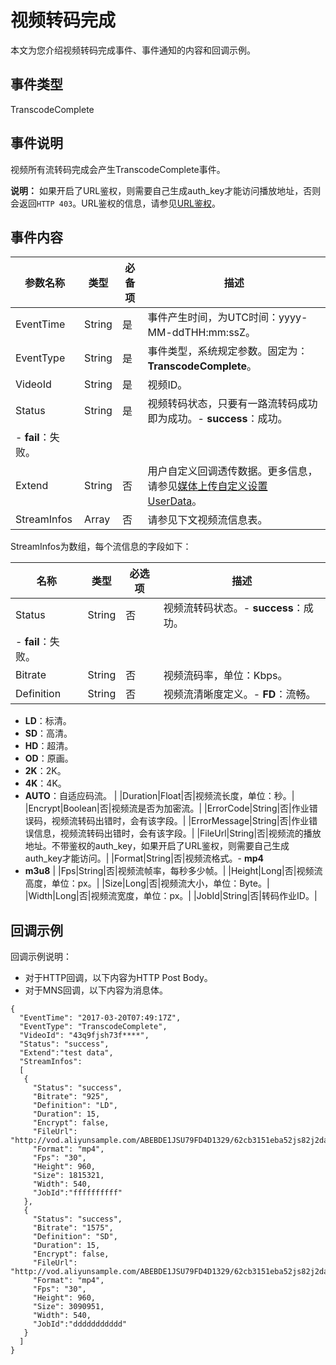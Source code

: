 # 视频转码完成

本文为您介绍视频转码完成事件、事件通知的内容和回调示例。

## 事件类型

TranscodeComplete

## 事件说明

视频所有流转码完成会产生TranscodeComplete事件。

**说明：** 如果开启了URL鉴权，则需要自己生成auth\_key才能访问播放地址，否则会返回`HTTP 403`。URL鉴权的信息，请参见[URL鉴权](/cn.zh-CN/开发指南/视频安全/URL鉴权.md)。

## 事件内容

|参数名称|类型|必备项|描述|
|----|--|---|--|
|EventTime|String|是|事件产生时间，为UTC时间：yyyy-MM-ddTHH:mm:ssZ。|
|EventType|String|是|事件类型，系统规定参数。固定为：**TranscodeComplete**。|
|VideoId|String|是|视频ID。|
|Status|String|是|视频转码状态，只要有一路流转码成功即为成功。-   **success**：成功。
-   **fail**：失败。 |
|Extend|String|否|用户自定义回调透传数据。更多信息，请参见[媒体上传自定义设置 UserData](/cn.zh-CN/服务端API/附录/请求参数说明.md)。|
|StreamInfos|Array|否|请参见下文视频流信息表。|

StreamInfos为数组，每个流信息的字段如下：

|名称|类型|必选项|描述|
|--|--|---|--|
|Status|String|否|视频流转码状态。-   **success**：成功。
-   **fail**：失败。 |
|Bitrate|String|否|视频流码率，单位：Kbps。|
|Definition|String|否|视频流清晰度定义。-   **FD**：流畅。
-   **LD**：标清。
-   **SD**：高清。
-   **HD**：超清。
-   **OD**：原画。
-   **2K**：2K。
-   **4K**：4K。
-   **AUTO**：自适应码流。 |
|Duration|Float|否|视频流长度，单位：秒。|
|Encrypt|Boolean|否|视频流是否为加密流。|
|ErrorCode|String|否|作业错误码，视频流转码出错时，会有该字段。|
|ErrorMessage|String|否|作业错误信息，视频流转码出错时，会有该字段。|
|FileUrl|String|否|视频流的播放地址。不带鉴权的auth\_key，如果开启了URL鉴权，则需要自己生成auth\_key才能访问。|
|Format|String|否|视频流格式。-   **mp4**
-   **m3u8** |
|Fps|String|否|视频流帧率，每秒多少帧。|
|Height|Long|否|视频流高度，单位：px。|
|Size|Long|否|视频流大小，单位：Byte。|
|Width|Long|否|视频流宽度，单位：px。|
|JobId|String|否|转码作业ID。|

## 回调示例

回调示例说明：

-   对于HTTP回调，以下内容为HTTP Post Body。
-   对于MNS回调，以下内容为消息体。

```
{ 
  "EventTime": "2017-03-20T07:49:17Z",
  "EventType": "TranscodeComplete", 
  "VideoId": "43q9fjsh73f****", 
  "Status": "success",
  "Extend":"test data",
  "StreamInfos": 
  [
   {
     "Status": "success",
     "Bitrate": "925",
     "Definition": "LD",
     "Duration": 15,
     "Encrypt": false,
     "FileUrl": "http://vod.aliyunsample.com/ABEBDE1JSU79FD4D1329/62cb3151eba52js82j2da3b55bc5****.mp4",
     "Format": "mp4",
     "Fps": "30",
     "Height": 960,
     "Size": 1815321,
     "Width": 540,
     "JobId":"ffffffffff"
   },
   {
     "Status": "success",
     "Bitrate": "1575",
     "Definition": "SD",
     "Duration": 15,
     "Encrypt": false,
     "FileUrl": "http://vod.aliyunsample.com/ABEBDE1JSU79FD4D1329/62cb3151eba52js82j2da3b55bc5****.mp4",
     "Format": "mp4",
     "Fps": "30",
     "Height": 960,
     "Size": 3090951,
     "Width": 540,
     "JobId":"ddddddddddd"
   }
  ]
}
```

